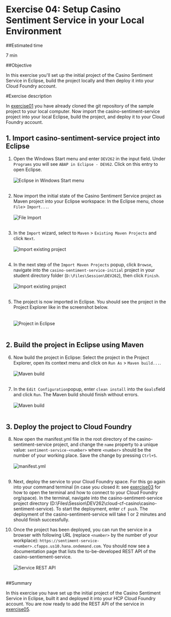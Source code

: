 # Exercise 04: Setup Casino Sentiment Service in your Local Environment

##Estimated time

7 min

##Objective

In this exercise you'll set up the initial project of the Casino Sentiment Service in Eclipse, build the project locally and then deploy it into your Cloud Foundry account.

#Exercise description

In [exercise01](../exercise01/README.md) you have already cloned the git repository of the sample project to your local computer. Now import the casino-sentiment-service project into your local Eclipse, build the project, and deploy it to your Cloud Foundry account.   

## 1. Import casino-sentiment-service project into Eclipse

1. Open the Windows Start menu and enter ```DEV262``` in the input field. Under ```Programs``` you will see ```ABAP in Eclipse - DEV62```. Click on this entry to open Eclipse.
<br><br>
![Eclipse in Windows Start menu](/SAP/cloud-cf-casino/blob/master/img/img04_01.png?raw=true)
<br><br>

2. Now import the initial state of the Casino Sentiment Service project as Maven project into your Eclipse workspace: In the Eclipse menu, chose ```File```> ```Import...```.
<br><br>
![File Import](/SAP/cloud-cf-casino/blob/master/img/img04_02.png?raw=true)
<br><br>

3. In the ```Import``` wizard, select to ```Maven``` > ```Existing Maven Projects``` and click ```Next```.
<br><br>
![Import existing project](/SAP/cloud-cf-casino/blob/master/img/img04_03.png?raw=true)
<br><br>

4. In the next step of the ```Import Maven Projects``` popup, click ```Browse```, navigate into the ```casino-sentiment-service-initial``` project in your student directory folder (```D:\Files\Session\DEV262```), then click ```Finish```.
<br><br>
![Import existing project](/SAP/cloud-cf-casino/blob/master/img/img04_04.png?raw=true)
<br><br>

5. The project is now imported in Eclipse. You should see the project in the Project Explorer like in the screenshot below.   
<br><br>
![Project in Eclipse](/SAP/cloud-cf-casino/blob/master/img/img04_05.png?raw=true)
<br><br>

## 2. Build the project in Eclipse using Maven  

6. Now build the project in Eclipse: Select the project in the Project Explorer, open its context menu and click on ```Run As``` > ```Maven build...```.
<br><br>
![Maven build](/SAP/cloud-cf-casino/blob/master/img/img04_06.png?raw=true)
<br><br>

7. In the ```Edit Configuration```popup, enter ```clean install``` into the ```Goals```field and click ```Run```. The Maven build should finish without errors.
<br><br>
![Maven build](/SAP/cloud-cf-casino/blob/master/img/img04_07.png?raw=true)
<br><br>

## 3. Deploy the project to Cloud Foundry  

8. Now open the manifest.yml file in the root directory of the casino-sentiment-service project, and change the ```name``` property to a unique value: ```sentiment-service-<number>``` where ```<number>``` should be the number of your working place. Save the change by pressing  ```Ctrl+S```.
<br><br>
![manifest.yml](/SAP/cloud-cf-casino/blob/master/img/img04_08.png?raw=true)
<br><br>

9. Next, deploy the service to your Cloud Foundry space. For this go again into your command terminal (in case you closed it: see [exercise03](../exercise03) for how to open the terminal and how to connect to your Cloud Foundry org/space). In the terminal, navigate into the casino-sentiment-service project directory (D:\Files\Session\DEV262\cloud-cf-casino\casino-sentiment-service). To start the deployment,  enter ```cf push```. The deployment of the casino-sentiment-service will take 1 or 2 minutes and should finish successfully.

10. Once the project has been deployed, you can run the service in a browser with following URL (replace ```<number>``` by the number of your workplace): ```https://sentiment-service-<number>.cfapps.us10.hana.ondemand.com```. You should now see a documentation page that lists the to-be-developed REST API of the casino-sentiement-service.
<br><br>
![Service REST API](/SAP/cloud-cf-casino/blob/master/img/img04_09.png?raw=true)
<br><br>

##Summary

In this exercise you have set up the initial project of the Casino Sentiment Service in Eclipse, built it and deployed it into your HCP Cloud Foundry account. You are now ready to add the REST API of the service in [exercise05](../exercise05).
